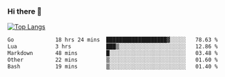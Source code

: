### Hi there 👋

<!--
**3Xpl0it3r/3Xpl0it3r** is a ✨ _special_ ✨ repository because its `README.md` (this file) appears on your GitHub profile.

Here are some ideas to get you started:

- 🔭 I’m currently working on ...
- 🌱 I’m currently learning ...
- 👯 I’m looking to collaborate on ...
- 🤔 I’m looking for help with ...
- 💬 Ask me about ...
- 📫 How to reach me: ...
- 😄 Pronouns: ...
- ⚡ Fun fact: ...
-->


[![Top Langs](https://github-readme-stats.vercel.app/api/top-langs/?username=3Xpl0it3r&layout=compact)](https://github.com/3Xpl0it3r/3Xpl0it3r)

<!--START_SECTION:waka-->

```txt
Go             18 hrs 24 mins  ███████████████████▓░░░░░   78.63 %
Lua            3 hrs           ███▒░░░░░░░░░░░░░░░░░░░░░   12.86 %
Markdown       48 mins         █░░░░░░░░░░░░░░░░░░░░░░░░   03.48 %
Other          22 mins         ▒░░░░░░░░░░░░░░░░░░░░░░░░   01.60 %
Bash           19 mins         ▒░░░░░░░░░░░░░░░░░░░░░░░░   01.40 %
```

<!--END_SECTION:waka-->
